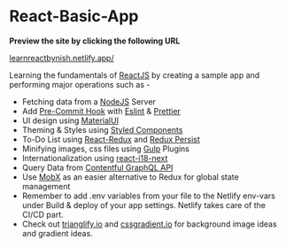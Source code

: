 # React-Basic-App

**Preview the site by clicking the following URL**

[learnreactbynish.netlify.app/](https://learnreactbynish.netlify.app/)

Learning the fundamentals of [ReactJS](https://reactjs.org/) by creating a sample app and performing major operations such as -

- Fetching data from a [NodeJS](https://nodejs.org/en/) Server
- Add [Pre-Commit Hook](https://www.npmjs.com/package/husky) with [Eslint](https://www.npmjs.com/package/eslint) & [Prettier](https://www.npmjs.com/package/prettier)
- UI design using [MaterialUI](https://material-ui.com/)
- Theming & Styles using [Styled Components](https://styled-components.com/)
- To-Do List using [React-Redux](https://react-redux.js.org/) and [Redux Persist](https://www.npmjs.com/package/redux-persist)
- Minifying images, css files using [Gulp](https://gulpjs.com/) Plugins
- Internationalization using [react-i18-next](https://react.i18next.com/)
- Query Data from [Contentful GraphQL API](https://www.contentful.com/developers/docs/tutorials/general/graphql/)
- Use [MobX](https://mobx.js.org/README.html) as an easier alternative to Redux for global state management
- Remember to add .env variables from your file to the Netlify env-vars under Build & deploy
  of your app settings. Netlify takes care of the CI/CD part.   
- Check out [trianglify.io](https://trianglify.io/) and 
  [cssgradient.io](https://cssgradient.io/) for background image ideas and gradient ideas. 